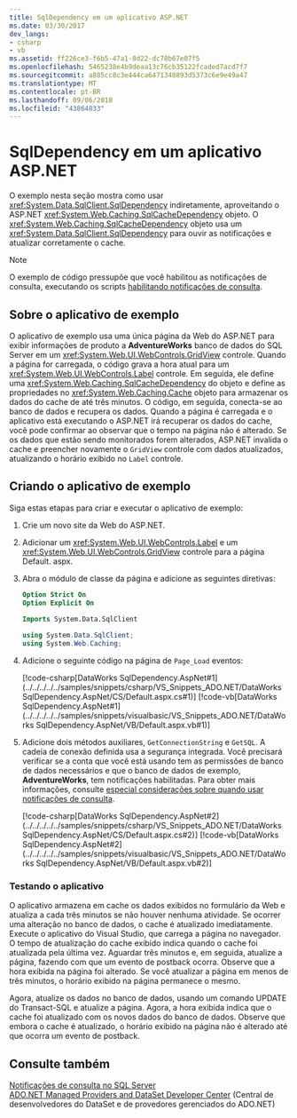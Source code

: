 ```yaml
---
title: SqlDependency em um aplicativo ASP.NET
ms.date: 03/30/2017
dev_langs:
- csharp
- vb
ms.assetid: ff226ce3-f6b5-47a1-8d22-dc78b67e07f5
ms.openlocfilehash: 5465238e4b9deaa13c76cb35122fcaded7acd7f7
ms.sourcegitcommit: a885cc8c3e444ca6471348893d5373c6e9e49a47
ms.translationtype: MT
ms.contentlocale: pt-BR
ms.lasthandoff: 09/06/2018
ms.locfileid: "43864833"
---
```

# <a name="sqldependency-in-an-aspnet-application"></a>SqlDependency em um aplicativo ASP.NET
O exemplo nesta seção mostra como usar <xref:System.Data.SqlClient.SqlDependency> indiretamente, aproveitando o ASP.NET <xref:System.Web.Caching.SqlCacheDependency> objeto. O <xref:System.Web.Caching.SqlCacheDependency> objeto usa um <xref:System.Data.SqlClient.SqlDependency> para ouvir as notificações e atualizar corretamente o cache.  
  
> [!NOTE]
>  O exemplo de código pressupõe que você habilitou as notificações de consulta, executando os scripts [habilitando notificações de consulta](../../../../../docs/framework/data/adonet/sql/enabling-query-notifications.md).  
  
## <a name="about-the-sample-application"></a>Sobre o aplicativo de exemplo  
 O aplicativo de exemplo usa uma única página da Web do ASP.NET para exibir informações de produto a **AdventureWorks** banco de dados do SQL Server em um <xref:System.Web.UI.WebControls.GridView> controle. Quando a página for carregada, o código grava a hora atual para um <xref:System.Web.UI.WebControls.Label> controle. Em seguida, ele define uma <xref:System.Web.Caching.SqlCacheDependency> do objeto e define as propriedades no <xref:System.Web.Caching.Cache> objeto para armazenar os dados do cache de até três minutos. O código, em seguida, conecta-se ao banco de dados e recupera os dados. Quando a página é carregada e o aplicativo está executando o ASP.NET irá recuperar os dados do cache, você pode confirmar ao observar que o tempo na página não é alterado. Se os dados que estão sendo monitorados forem alterados, ASP.NET invalida o cache e preencher novamente o `GridView` controle com dados atualizados, atualizando o horário exibido no `Label` controle.  
  
## <a name="creating-the-sample-application"></a>Criando o aplicativo de exemplo  
 Siga estas etapas para criar e executar o aplicativo de exemplo:  
  
1.  Crie um novo site da Web do ASP.NET.  
  
2.  Adicionar um <xref:System.Web.UI.WebControls.Label> e um <xref:System.Web.UI.WebControls.GridView> controle para a página Default. aspx.  
  
3.  Abra o módulo de classe da página e adicione as seguintes diretivas:  
  
    ```vb  
    Option Strict On  
    Option Explicit On  
  
    Imports System.Data.SqlClient  
    ```  
  
    ```csharp  
    using System.Data.SqlClient;  
    using System.Web.Caching;  
    ```  
  
4.  Adicione o seguinte código na página de `Page_Load` eventos:  
  
     [!code-csharp[DataWorks SqlDependency.AspNet#1](../../../../../samples/snippets/csharp/VS_Snippets_ADO.NET/DataWorks SqlDependency.AspNet/CS/Default.aspx.cs#1)]
     [!code-vb[DataWorks SqlDependency.AspNet#1](../../../../../samples/snippets/visualbasic/VS_Snippets_ADO.NET/DataWorks SqlDependency.AspNet/VB/Default.aspx.vb#1)]  
  
5.  Adicione dois métodos auxiliares, `GetConnectionString` e `GetSQL`. A cadeia de conexão definida usa a segurança integrada. Você precisará verificar se a conta que você está usando tem as permissões de banco de dados necessários e que o banco de dados de exemplo, **AdventureWorks**, tem notificações habilitadas. Para obter mais informações, consulte [especial considerações sobre quando usar notificações de consulta](https://msdn.microsoft.com/library/a83c8dc8-4fb9-4ffd-a2a5-c07cf4a203c7).  
  
     [!code-csharp[DataWorks SqlDependency.AspNet#2](../../../../../samples/snippets/csharp/VS_Snippets_ADO.NET/DataWorks SqlDependency.AspNet/CS/Default.aspx.cs#2)]
     [!code-vb[DataWorks SqlDependency.AspNet#2](../../../../../samples/snippets/visualbasic/VS_Snippets_ADO.NET/DataWorks SqlDependency.AspNet/VB/Default.aspx.vb#2)]  
  
### <a name="testing-the-application"></a>Testando o aplicativo  
 O aplicativo armazena em cache os dados exibidos no formulário da Web e atualiza a cada três minutos se não houver nenhuma atividade. Se ocorrer uma alteração no banco de dados, o cache é atualizado imediatamente. Execute o aplicativo do Visual Studio, que carrega a página no navegador. O tempo de atualização do cache exibido indica quando o cache foi atualizada pela última vez. Aguardar três minutos e, em seguida, atualize a página, fazendo com que um evento de postback ocorra. Observe que a hora exibida na página foi alterado. Se você atualizar a página em menos de três minutos, o horário exibido na página permanece o mesmo.  
  
 Agora, atualize os dados no banco de dados, usando um comando UPDATE do Transact-SQL e atualize a página. Agora, a hora exibida indica que o cache foi atualizado com os novos dados do banco de dados. Observe que embora o cache é atualizado, o horário exibido na página não é alterado até que ocorra um evento de postback.  
  
## <a name="see-also"></a>Consulte também  
 [Notificações de consulta no SQL Server](../../../../../docs/framework/data/adonet/sql/query-notifications-in-sql-server.md)  
 [ADO.NET Managed Providers and DataSet Developer Center](https://go.microsoft.com/fwlink/?LinkId=217917) (Central de desenvolvedores do DataSet e de provedores gerenciados do ADO.NET)
